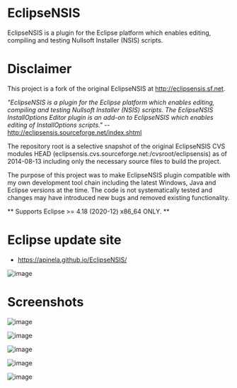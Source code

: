 # EclipseNSIS

EclipseNSIS is a plugin for the Eclipse platform which enables editing,
compiling and testing Nullsoft Installer (NSIS) scripts.

# Disclaimer
This project is a fork of the original EclipseNSIS at http://eclipsensis.sf.net. 

_"EclipseNSIS is a plugin for the Eclipse platform which enables editing, compiling and testing Nullsoft Installer (NSIS) scripts. The EclipseNSIS InstallOptions Editor plugin is an add-on to EclipseNSIS which enables editing of InstallOptions scripts."_ -- http://eclipsensis.sourceforge.net/index.shtml

The repository root is a selective snapshot of the original EclipseNSIS CVS modules HEAD (eclipsensis.cvs.sourceforge.net:/cvsroot/eclipsensis) as of 2014-08-13 including only the necessary source files to build the project.

The purpose of this project was to make EclipseNSIS plugin compatible with my own development tool chain including the latest Windows, Java and Eclipse versions at the time. The code is not systematically tested and changes may have introduced new bugs and removed existing functionality.

** Supports Eclipse >= 4.18 (2020-12) x86_64 ONLY. **

# Eclipse update site
*   https://apinela.github.io/EclipseNSIS/

![image](https://user-images.githubusercontent.com/1696986/130286126-49d648c7-5f2c-4776-9dd9-54eeb26a1f21.png)


# Screenshots

![image](https://user-images.githubusercontent.com/1696986/130283443-63d3d8dc-29eb-4325-830f-b83fc2f03ba3.png)

![image](https://user-images.githubusercontent.com/1696986/130283628-70d246ed-32f3-43cd-90ac-7104617fcb06.png)

![image](https://user-images.githubusercontent.com/1696986/130283656-536cf4b4-d9a4-4c4b-8b67-58e27a676837.png)

![image](https://user-images.githubusercontent.com/1696986/130286742-44aee42b-6071-4a98-810c-558bd556fd71.png)

![image](https://user-images.githubusercontent.com/1696986/130286877-223b57bb-bc19-4bfa-84da-7a4e316dc6b2.png)




